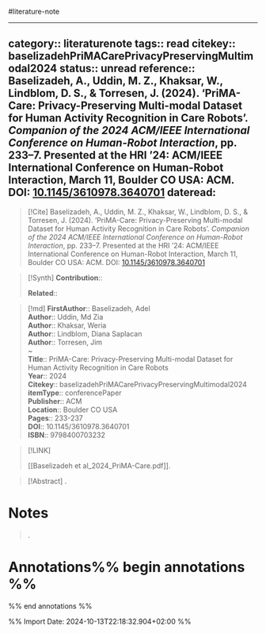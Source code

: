 #literature-note 

---
category:: literaturenote
tags:: read
citekey:: baselizadehPriMACarePrivacyPreservingMultimodal2024
status:: unread
reference:: Baselizadeh, A., Uddin, M. Z., Khaksar, W., Lindblom, D. S., & Torresen, J. (2024). ‘PriMA-Care: Privacy-Preserving Multi-modal Dataset for Human Activity Recognition in Care Robots’. _Companion of the 2024 ACM/IEEE International Conference on Human-Robot Interaction_, pp. 233–7. Presented at the HRI ’24: ACM/IEEE International Conference on Human-Robot Interaction, March 11, Boulder CO USA: ACM. DOI: [10.1145/3610978.3640701](https://doi.org/10.1145/3610978.3640701)
dateread:
---

> [!Cite]
> Baselizadeh, A., Uddin, M. Z., Khaksar, W., Lindblom, D. S., & Torresen, J. (2024). ‘PriMA-Care: Privacy-Preserving Multi-modal Dataset for Human Activity Recognition in Care Robots’. _Companion of the 2024 ACM/IEEE International Conference on Human-Robot Interaction_, pp. 233–7. Presented at the HRI ’24: ACM/IEEE International Conference on Human-Robot Interaction, March 11, Boulder CO USA: ACM. DOI: [10.1145/3610978.3640701](https://doi.org/10.1145/3610978.3640701)

>[!Synth]
>**Contribution**:: 
>
>**Related**:: 
>

>[!md]
> **FirstAuthor**:: Baselizadeh, Adel  
> **Author**:: Uddin, Md Zia  
> **Author**:: Khaksar, Weria  
> **Author**:: Lindblom, Diana Saplacan  
> **Author**:: Torresen, Jim  
~    
> **Title**:: PriMA-Care: Privacy-Preserving Multi-modal Dataset for Human Activity Recognition in Care Robots  
> **Year**:: 2024   
> **Citekey**:: baselizadehPriMACarePrivacyPreservingMultimodal2024  
> **itemType**:: conferencePaper  
> **Publisher**:: ACM  
> **Location**:: Boulder CO USA   
> **Pages**:: 233-237  
> **DOI**:: 10.1145/3610978.3640701  
> **ISBN**:: 9798400703232    

> [!LINK] 
>
> [[Baselizadeh et al_2024_PriMA-Care.pdf]].

> [!Abstract]
>.
> 
# Notes
>.


# Annotations%% begin annotations %%


%% end annotations %%

%% Import Date: 2024-10-13T22:18:32.904+02:00 %%

